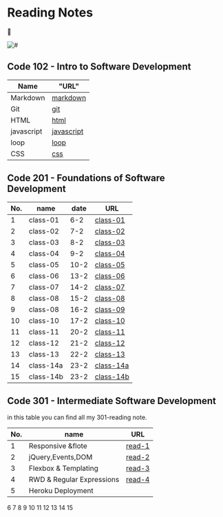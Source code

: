 # Reading Notes
:black_heart:

![#](https://www.goodcore.co.uk/blog/wp-content/uploads/2019/08/coding-vs-programming-2.jpg)

## Code 102 - Intro to Software Development

Name     | "URL"|
---------|---------------------|
Markdown|[markdown](https://eid-sukariah.github.io/reading-notes/102/markdown)|
  Git   |[git](https://eid-sukariah.github.io/reading-notes/102/git)|
  HTML  |[html](https://eid-sukariah.github.io/reading-notes/102/html)|
javascript|[javascript](https://eid-sukariah.github.io/reading-notes/102/javascript)|
   loop |[loop](https://eid-sukariah.github.io/reading-notes/102/loop)|
   CSS  |[css](https://eid-sukariah.github.io/reading-notes/102/css)|


## Code 201 - Foundations of Software Development

 No.|name    |date  | URL      |
-----|--------|-------|-----------|
  1 |class-01|6-2   |[class-01](https://eid-sukariah.github.io/reading-notes/201/class-01)|
  2 |class-02|7-2   |[class-02](https://eid-sukariah.github.io/reading-notes/201/class-02)|
  3 |class-03|8-2   |[class-03](https://eid-sukariah.github.io/reading-notes/201/class-03)|
  4 |class-04|9-2   |[class-04](https://eid-sukariah.github.io/reading-notes/201/class-04)|
  5 |class-05|10-2  |[class-05](https://eid-sukariah.github.io/reading-notes/201/class-05)|
  6 |class-06|13-2  |[class-06](https://eid-sukariah.github.io/reading-notes/201/class-06)|
  7 |class-07|14-2  |[class-07](https://eid-sukariah.github.io/reading-notes/201/class-07)|
  8 |class-08|15-2  |[class-08](https://eid-sukariah.github.io/reading-notes/201/class-08)|
  9 |class-08|16-2  |[class-09](https://eid-sukariah.github.io/reading-notes/201/class-09)|
  10|class-10|17-2  |[class-10](https://eid-sukariah.github.io/reading-notes/201/class-10)|
  11|class-11|20-2  |[class-11](https://eid-sukariah.github.io/reading-notes/201/class-11)|
  12|class-12|21-2  |[class-12](https://eid-sukariah.github.io/reading-notes/201/class-12)|
  13|class-13|22-2  |[class-13](https://eid-sukariah.github.io/reading-notes/201/class-13)|                              
  14|class-14a|23-2  |[class-14a](https://eid-sukariah.github.io/reading-notes/201/class-14a)|
  15|class-14b|23-2  |[class-14b](https://eid-sukariah.github.io/reading-notes/201/class-14b)|






## Code 301 - Intermediate Software Development
in this table you can find all my 301-reading note.

 No.     |name                | URL        
---------|--------------------|------------
 1  |Responsive &flote   |[read-1](https://eid-sukariah.github.io/reading-notes/301/read-1)|
 2  |jQuery,Events,DOM   |[read-2](https://eid-sukariah.github.io/reading-notes/301/read-2)|
 3  |Flexbox & Templating|[read-3](https://eid-sukariah.github.io/reading-notes/301/read-3)
 4  |RWD & Regular Expressions|[read-4](https://eid-sukariah.github.io/reading-notes/301/read-4)
 5  |Heroku Deployment   |
 6
 7
 8
 9
 10
 11
 12
 13
 14
 15




